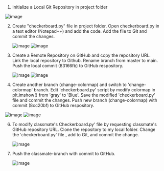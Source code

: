 1) Initialize a Local Git Repository in project folder
   
  ![image](https://github.com/user-attachments/assets/5635a7e2-4493-4228-910e-be8ecebe411b)
  
2) Create "checkerboard.py" file in project folder. Open checkerboard.py in a text editor (Notepad++) and add the code.
  Add the file to Git and commit the changes.

   ![image](https://github.com/user-attachments/assets/aab1c7be-d54a-4472-99e0-3b7bfda336ff)
  ![image](https://github.com/user-attachments/assets/7191efe5-2e15-473a-8c9c-41f35e656f70)

4) Create a Remote Repository on GitHub and copy the repository URL. Link the local repository to Github.
   Rename branch from master to main. Push the local commit (83166fb) to GitHub respository.
   
   ![image](https://github.com/user-attachments/assets/f3259247-81f1-43c7-ac6c-f7dbe4af8128)
   ![image](https://github.com/user-attachments/assets/485ef291-eb4f-47ee-a300-38b8555130cb)

5) Create another branch (change-colormap) and switch to 'change-colormap' branch.
   Edit 'checkerboard.py' script by modify colormap in plt.imshow() from 'gray' to 'Blue'. 
   Save the modified 'checkerboard.py' file and commit the changes.
   Push new branch (change-colormap) with commit (8cc20bf) to GitHub respository.

![image](https://github.com/user-attachments/assets/aaf53fa0-842c-4f98-a6be-7b6d35f14ddd)
![image](https://github.com/user-attachments/assets/64ccbd72-4aef-4b70-b5fc-5abc413298e1)
   
6) To modify classmate's Checkerboard.py' file by requesting classmate's GitHub repository URL.
   Clone the repository to my local folder. Change the 'checkerboard.py' file , add to Git, and commit the change.

   ![image](https://github.com/user-attachments/assets/b16bc920-7f68-4d4b-a53b-881da4a89e29)


7) Push the classmate-branch with commit to GitHub.

    ![image](https://github.com/user-attachments/assets/f8de1166-cd6d-4b02-8da4-9cb04927f000)
